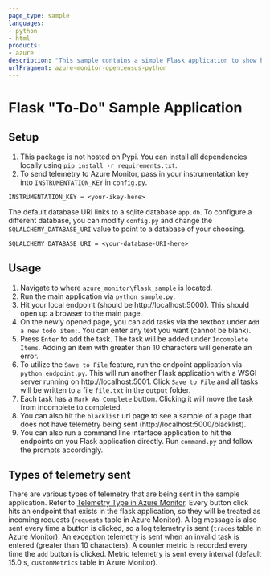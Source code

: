 ```yaml
---
page_type: sample
languages:
- python
- html
products:
- azure
description: "This sample contains a simple Flask application to show how you can instrument the OpenCensus Azure Monitor exporters as well as track telemetry from popular Python libraries via OpenCensus integrations."
urlFragment: azure-monitor-opencensus-python
---
```


# Flask "To-Do" Sample Application

## Setup

1. This package is not hosted on Pypi. You can install all dependencies locally using `pip install -r requirements.txt`.
2. To send telemetry to Azure Monitor, pass in your instrumentation key into `INSTRUMENTATION_KEY` in `config.py`.

```
INSTRUMENTATION_KEY = <your-ikey-here>
```

The default database URI links to a sqlite database `app.db`. To configure a different database, you can modify `config.py` and change the `SQLALCHEMY_DATABASE_URI` value to point to a database of your choosing.

```
SQLALCHEMY_DATABASE_URI = <your-database-URI-here>
```

## Usage

1. Navigate to where `azure_monitor\flask_sample` is located.
2. Run the main application via `python sample.py`.
4. Hit your local endpoint (should be http://localhost:5000). This should open up a browser to the main page.
5. On the newly opened page, you can add tasks via the textbox under `Add a new todo item:`. You can enter any text you want (cannot be blank).
6. Press `Enter` to add the task. The task will be added under `Incomplete Items`. Adding an item with greater than 10 characters will generate an error.
7. To utilize the `Save to File` feature, run the endpoint application via `python endpoint.py`. This will run another Flask application with a WSGI server running on http://localhost:5001. Click `Save to File` and all tasks will be written to a file `file.txt` in the `output` folder.
8. Each task has a `Mark As Complete` button. Clicking it will move the task from incomplete to completed.
9. You can also hit the `blacklist` url page to see a sample of a page that does not have telemetry being sent (http://localhost:5000/blacklist).
10. You can also run a command line interface application to hit the endpoints on you Flask application directly. Run `command.py` and follow the prompts accordingly.

## Types of telemetry sent

There are various types of telemetry that are being sent in the sample application. Refer to [Telemetry Type in Azure Monitor](https://docs.microsoft.com/en-us/azure/azure-monitor/app/opencensus-python#telemetry-type-mappings). Every button click hits an endpoint that exists in the flask application, so they will be treated as incoming requests (`requests` table in Azure Monitor). A log message is also sent every time a button is clicked, so a log telemetry is sent (`traces` table in Azure Monitor). An exception telemetry is sent when an invalid task is entered (greater than 10 characters). A counter metric is recorded every time the `add` button is clicked. Metric telemetry is sent every interval (default 15.0 s, `customMetrics` table in Azure Monitor).

